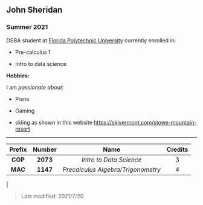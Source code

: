 ## John Sheridan

### Summer 2021 

DSBA student at [Florida Polytechnic University](https://www.floridapoly.edu) currently enrolled in: 

- Pre-calculus 1

- Intro to data science

**Hobbies:**

I am _passionate about_: 

- Piano

- Gaming

- skiing as shown in this website <https://skivermont.com/stowe-mountain-resort>

***

 
|**Prefix**    |Number    | **Name**                          |**Credits**  |
|:------------:|:--------:|:---------------------------------:|:-----------:|
| **COP**      |**2073**  |_Intro to Data Science_            |3            |
| **MAC**      |**1147**  |_Precalculus Algebra/Trigonometry_ |4            |
|


> Last modified: 2021/7/20
